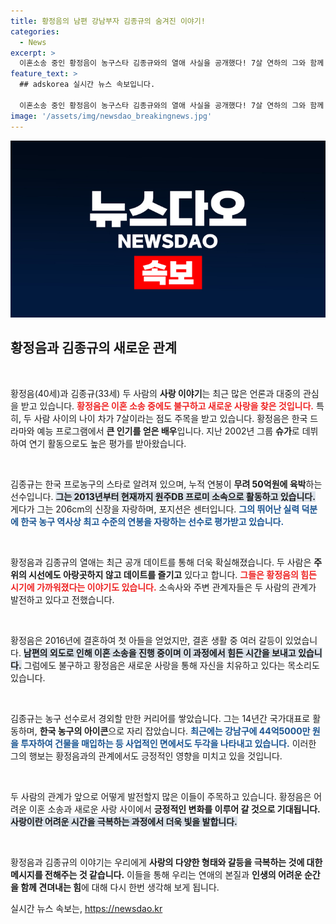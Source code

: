 ```yaml
---
title: 황정음의 남편 강남부자 김종규의 숨겨진 이야기!
categories:
  - News
excerpt: >
  이혼소송 중인 황정음이 농구스타 김종규와의 열애 사실을 공개했다! 7살 연하의 그와 함께 새로운 사랑을 찾아가는 그녀의 이야기가 주목받고 있다.
feature_text: >
  ## adskorea 실시간 뉴스 속보입니다.

  이혼소송 중인 황정음이 농구스타 김종규와의 열애 사실을 공개했다! 7살 연하의 그와 함께 새로운 사랑을 찾아가는 그녀의 이야기가 주목받고 있다.
image: '/assets/img/newsdao_breakingnews.jpg'
---
```


<p><img src="/assets/img/newsdao_breakingnews.jpg" alt="adskorea 속보" /></p>

<h2 data-ke-size="size26">황정음과 김종규의 새로운 관계</h2>

<p data-ke-size="size16">&nbsp;</p>

<p>황정음(40세)과 김종규(33세) 두 사람의 <b>사랑 이야기</b>는 최근 많은 언론과 대중의 관심을 받고 있습니다. <b><span style="color: #ee2323;">황정음은 이혼 소송 중에도 불구하고 새로운 사랑을 찾은 것입니다.</span></b> 특히, 두 사람 사이의 나이 차가 7살이라는 점도 주목을 받고 있습니다. 황정음은 한국 드라마와 예능 프로그램에서 <b>큰 인기를 얻은 배우</b>입니다. 지난 2002년 그룹 <b>슈가</b>로 데뷔하여 연기 활동으로도 높은 평가를 받아왔습니다. </p>

<p data-ke-size="size16">&nbsp;</p>

<p>김종규는 한국 프로농구의 스타로 알려져 있으며, 누적 연봉이 <b>무려 50억원에 육박</b>하는 선수입니다. <b><span style="background-color: #21538527;">그는 2013년부터 현재까지 원주DB 프로미 소속으로 활동하고 있습니다.</span></b> 게다가 그는 206cm의 신장을 자랑하며, 포지션은 센터입니다. <b><span style="color: #1a5490;">그의 뛰어난 실력 덕분에 한국 농구 역사상 최고 수준의 연봉을 자랑하는 선수로 평가받고 있습니다.</span></b></p>

<p data-ke-size="size16">&nbsp;</p>

<p>황정음과 김종규의 열애는 최근 공개 데이트를 통해 더욱 확실해졌습니다. 두 사람은 <b>주위의 시선에도 아랑곳하지 않고 데이트를 즐기고</b> 있다고 합니다. <b><span style="color: #ee2323;">그들은 황정음의 힘든 시기에 가까워졌다는 이야기도 있습니다.</span></b> 소속사와 주변 관계자들은 두 사람의 관계가 발전하고 있다고 전했습니다.</p>

<p data-ke-size="size16">&nbsp;</p>

<p>황정음은 2016년에 결혼하여 첫 아들을 얻었지만, 결혼 생활 중 여러 갈등이 있었습니다. <b><span style="background-color: #21538527;">남편의 외도로 인해 이혼 소송을 진행 중이며 이 과정에서 힘든 시간을 보내고 있습니다.</span></b> 그럼에도 불구하고 황정음은 새로운 사랑을 통해 자신을 치유하고 있다는 목소리도 있습니다. </p>

<p data-ke-size="size16">&nbsp;</p>

<p>김종규는 농구 선수로서 경외할 만한 커리어를 쌓았습니다. 그는 14년간 국가대표로 활동하며, <b>한국 농구의 아이콘</b>으로 자리 잡았습니다. <b><span style="color: #1a5490;">최근에는 강남구에 44억5000만 원을 투자하여 건물을 매입하는 등 사업적인 면에서도 두각을 나타내고 있습니다.</span></b> 이러한 그의 행보는 황정음과의 관계에서도 긍정적인 영향을 미치고 있을 것입니다.</p>

<p data-ke-size="size16">&nbsp;</p>

<p>두 사람의 관계가 앞으로 어떻게 발전할지 많은 이들이 주목하고 있습니다. 황정음은 어려운 이혼 소송과 새로운 사랑 사이에서 <b>긍정적인 변화를 이루어 갈 것으로 기대됩니다.</b> <b><span style="background-color: #21538527;">사랑이란 어려운 시간을 극복하는 과정에서 더욱 빛을 발합니다.</span></b> </p>

<p data-ke-size="size16">&nbsp;</p>

<p>황정음과 김종규의 이야기는 우리에게 <b>사랑의 다양한 형태와 갈등을 극복하는 것에 대한 메시지를 전해주는 것 같습니다.</b> 이들을 통해 우리는 연애의 본질과 <b>인생의 어려운 순간을 함께 견뎌내는 힘</b>에 대해 다시 한번 생각해 보게 됩니다. </p>
실시간 뉴스 속보는, <a href="https://newsdao.kr" rel="dofollow">https://newsdao.kr</a>


